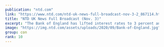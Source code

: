 ```yaml
---
publication: "ntd.com"
link: "https://www.ntd.com/ntd-uk-news-full-broadcast-nov-3-2_867114.html"
title: "NTD UK News Full Broadcast (Nov. 3)"
excerpt: "The Bank of England has lifted interest rates to 3 percent and warns the UK could be on course ..."
image: "https://img.ntd.com/assets/uploads/2020/09/Bank-of-England.jpg"
group: con
rank: 10
---
```

